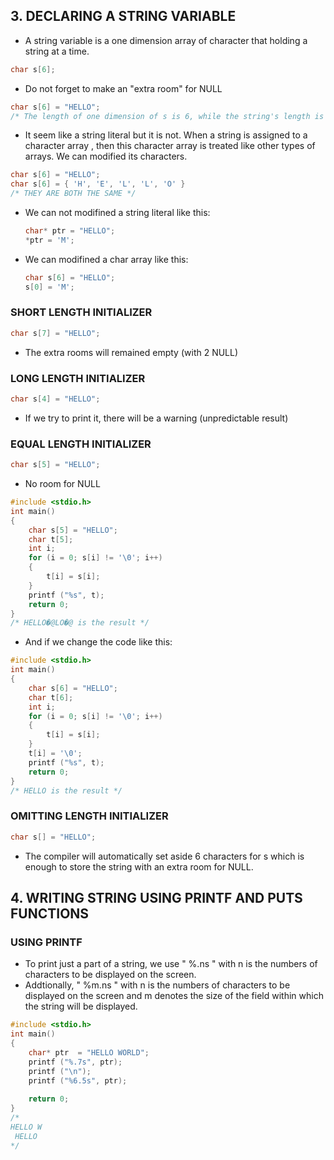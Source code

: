 ## 3. DECLARING A STRING VARIABLE
- A string variable is a one dimension array of character that holding a string at a time.
```C
char s[6];
```
- Do not forget to make an "extra room" for NULL
```C
char s[6] = "HELLO";
/* The length of one dimension of s is 6, while the string's length is 5. Because 1 room should be maintained for NULL */
```
- It seem like a string literal but it is not. When a string is assigned to a character array , then this character array is treated like other types of arrays. We can modified its characters.

```C
char s[6] = "HELLO";
char s[6] = { 'H', 'E', 'L', 'L', 'O' }
/* THEY ARE BOTH THE SAME */
```
- We can not modifined a string literal like this:
  ```C
  char* ptr = "HELLO";
  *ptr = 'M';
  ```
- We can modifined a char array like this:
  ```C
  char s[6] = "HELLO";
  s[0] = 'M';
  ```
### SHORT LENGTH INITIALIZER
```C
char s[7] = "HELLO";
```
- The extra rooms will remained empty (with 2 NULL)
### LONG LENGTH INITIALIZER
```C
char s[4] = "HELLO";
```
- If we try to print it, there will be a warning (unpredictable result)
### EQUAL LENGTH INITIALIZER
```C
char s[5] = "HELLO";
```
- No room for NULL
```C
#include <stdio.h>
int main()
{
    char s[5] = "HELLO";
    char t[5];
    int i;
    for (i = 0; s[i] != '\0'; i++)
    {
        t[i] = s[i];
    }
    printf ("%s", t);
    return 0;
}
/* HELLO�@LO�@ is the result */
```
- And if we change the code like this:
```C
#include <stdio.h>
int main()
{
    char s[6] = "HELLO";
    char t[6];
    int i;
    for (i = 0; s[i] != '\0'; i++)
    {
        t[i] = s[i];
    }
    t[i] = '\0';
    printf ("%s", t);
    return 0;
}
/* HELLO is the result */
```
### OMITTING LENGTH INITIALIZER
```C
char s[] = "HELLO";
```
- The compiler will automatically set aside 6 characters for s which is enough to store the string with an extra room for NULL.

## 4. WRITING STRING USING PRINTF AND PUTS FUNCTIONS
### USING PRINTF 
- To print just a part of a string, we use " %.ns " with n is the numbers of characters to be displayed on the screen.
- Addtionally, " %m.ns " with n is the numbers of characters to be displayed on the screen and m denotes the size of the field within which the string will be displayed.
```C
#include <stdio.h>
int main()
{
    char* ptr  = "HELLO WORLD";
    printf ("%.7s", ptr);
    printf ("\n");
    printf ("%6.5s", ptr);
    
    return 0;
}
/*
HELLO W
 HELLO
*/
```
       
